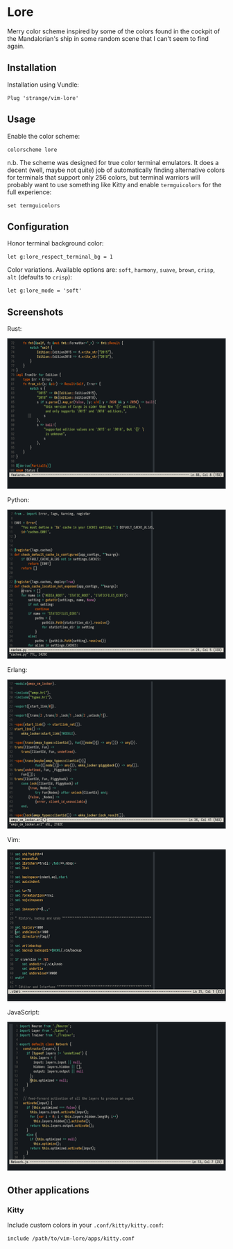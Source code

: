 # Lore

Merry color scheme inspired by some of the colors found in the cockpit of
the Mandalorian's ship in some random scene that I can't seem to find again.

## Installation

Installation using Vundle:

    Plug 'strange/vim-lore'

## Usage

Enable the color scheme:

    colorscheme lore

n.b. The scheme was designed for true color terminal emulators. It does a
decent (well, maybe not quite) job of automatically finding alternative colors
for terminals that support only 256 colors, but terminal warriors will probably
want to use something like Kitty and enable `termguicolors` for the full
experience:

    set termguicolors

## Configuration

Honor terminal background color:

    let g:lore_respect_terminal_bg = 1

Color variations. Available options are: `soft`, `harmony`, `suave`, `brown`,
`crisp`, `alt` (defaults to `crisp`):

    let g:lore_mode = 'soft'

## Screenshots

Rust:

![Rust](/screenshots/rust.png)

Python:

![JavaScript](/screenshots/python.png)

Erlang:

![JavaScript](/screenshots/erlang.png)

Vim:

![JavaScript](/screenshots/vim.png)

JavaScript:

![JavaScript](/screenshots/js.png)

## Other applications

### Kitty

Include custom colors in your `.conf/kitty/kitty.conf`:

    include /path/to/vim-lore/apps/kitty.conf
